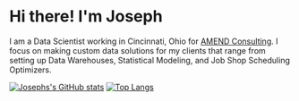 # Hi there! I'm Joseph

I am a Data Scientist working in Cincinnati, Ohio for [AMEND Consulting](https://amendllc.com/). I focus on making custom data solutions for my clients that range from setting up Data Warehouses, Statistical Modeling, and Job Shop Scheduling Optimizers.

[![Josephs's GitHub stats](https://github-readme-stats.vercel.app/api?username=jemsley0)](https://github.com/anuraghazra/github-readme-stats)
[![Top Langs](https://github-readme-stats.vercel.app/api/top-langs/?username=jemsley0)](https://github.com/anuraghazra/github-readme-stats)
